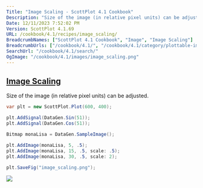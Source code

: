 ```yaml
---
Title: "Image Scaling - ScottPlot 4.1 Cookbook"
Description: "Size of the image (in relative pixel units) can be adjusted."
Date: 12/11/2023 7:52:02 PM
Version: ScottPlot 4.1.69
URL: /cookbook/4.1/recipes/image_scaling/
BreadcrumbNames: ["ScottPlot 4.1 Cookbook", "Image", "Image Scaling"]
BreadcrumbUrls: ["/cookbook/4.1/", "/cookbook/4.1/category/plottable-image", "/cookbook/4.1/recipes/image_scaling/"]
SearchUrl: "/cookbook/4.1/search/"
OgImage: "/cookbook/4.1/images/image_scaling.png"
---
```


<h2><a href='/cookbook/4.1/recipes/image_scaling/'>Image Scaling</a></h2>

Size of the image (in relative pixel units) can be adjusted.

```cs
var plt = new ScottPlot.Plot(600, 400);

plt.AddSignal(DataGen.Sin(51));
plt.AddSignal(DataGen.Cos(51));

Bitmap monaLisa = DataGen.SampleImage();

plt.AddImage(monaLisa, 5, .5);
plt.AddImage(monaLisa, 15, .5, scale: .5);
plt.AddImage(monaLisa, 30, .5, scale: 2);

plt.SaveFig("image_scaling.png");
```

<img src='../../images/image_scaling.png' class='d-block mx-auto my-5' />


